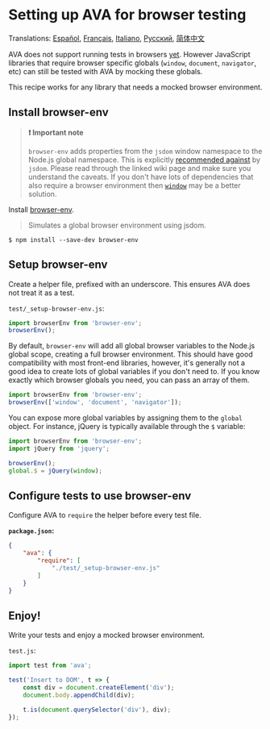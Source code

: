 # Setting up AVA for browser testing

Translations: [Español](https://github.com/avajs/ava-docs/blob/master/es_ES/docs/recipes/browser-testing.md), [Français](https://github.com/avajs/ava-docs/blob/master/fr_FR/docs/recipes/browser-testing.md), [Italiano](https://github.com/avajs/ava-docs/blob/master/it_IT/docs/recipes/browser-testing.md), [Русский](https://github.com/avajs/ava-docs/blob/master/ru_RU/docs/recipes/browser-testing.md), [简体中文](https://github.com/avajs/ava-docs/blob/master/zh_CN/docs/recipes/browser-testing.md)

AVA does not support running tests in browsers [yet](https://github.com/avajs/ava/issues/24). However JavaScript libraries that require browser specific globals (`window`, `document`, `navigator`, etc) can still be tested with AVA by mocking these globals.

This recipe works for any library that needs a mocked browser environment.

## Install browser-env

> **❗️ Important note**
>
>`browser-env` adds properties from the `jsdom` window namespace to the Node.js global namespace. This is explicitly [recommended against](https://github.com/tmpvar/jsdom/wiki/Don't-stuff-jsdom-globals-onto-the-Node-global) by `jsdom`. Please read through the linked wiki page and make sure you understand the caveats. If you don't have lots of dependencies that also require a browser environment then [`window`](https://github.com/lukechilds/window#universal-testing-pattern) may be a better solution.

Install [browser-env](https://github.com/lukechilds/browser-env).

> Simulates a global browser environment using jsdom.

```
$ npm install --save-dev browser-env
```

## Setup browser-env

Create a helper file, prefixed with an underscore. This ensures AVA does not treat it as a test.

`test/_setup-browser-env.js`:

```js
import browserEnv from 'browser-env';
browserEnv();
```

By default, `browser-env` will add all global browser variables to the Node.js global scope, creating a full browser environment. This should have good compatibility with most front-end libraries, however, it's generally not a good idea to create lots of global variables if you don't need to. If you know exactly which browser globals you need, you can pass an array of them.

```js
import browserEnv from 'browser-env';
browserEnv(['window', 'document', 'navigator']);
```

You can expose more global variables by assigning them to the `global` object. For instance, jQuery is typically available through the `$` variable:

```js
import browserEnv from 'browser-env';
import jQuery from 'jquery';

browserEnv();
global.$ = jQuery(window);
```

## Configure tests to use browser-env

Configure AVA to `require` the helper before every test file.

**`package.json`:**

```json
{
	"ava": {
		"require": [
			"./test/_setup-browser-env.js"
		]
	}
}
```

## Enjoy!

Write your tests and enjoy a mocked browser environment.

`test.js`:

```js
import test from 'ava';

test('Insert to DOM', t => {
	const div = document.createElement('div');
	document.body.appendChild(div);

	t.is(document.querySelector('div'), div);
});
```

